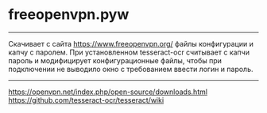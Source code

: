 # freeopenvpn.pyw
----------
Скачивает с сайта https://www.freeopenvpn.org/
файлы конфигурации и капчу с паролем.
При установленном tesseract-ocr считывает
с капчи пароль и модифицирует конфигурационные
файлы, чтобы при подключении не выводило окно
с требованием ввести логин и пароль.

----------
https://openvpn.net/index.php/open-source/downloads.html
https://github.com/tesseract-ocr/tesseract/wiki
